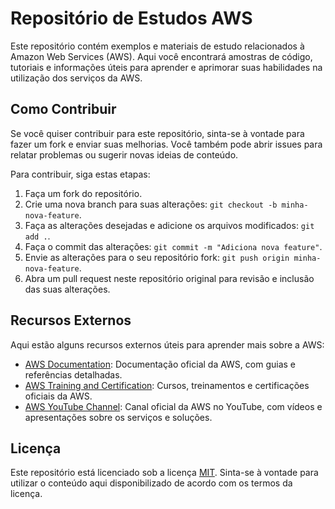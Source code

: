 # Repositório de Estudos AWS

Este repositório contém exemplos e materiais de estudo relacionados à Amazon Web Services (AWS). Aqui você encontrará amostras de código, tutoriais e informações úteis para aprender e aprimorar suas habilidades na utilização dos serviços da AWS.

## Como Contribuir

Se você quiser contribuir para este repositório, sinta-se à vontade para fazer um fork e enviar suas melhorias. Você também pode abrir issues para relatar problemas ou sugerir novas ideias de conteúdo.

Para contribuir, siga estas etapas:

1. Faça um fork do repositório.
2. Crie uma nova branch para suas alterações: `git checkout -b minha-nova-feature`.
3. Faça as alterações desejadas e adicione os arquivos modificados: `git add .`.
4. Faça o commit das alterações: `git commit -m "Adiciona nova feature"`.
5. Envie as alterações para o seu repositório fork: `git push origin minha-nova-feature`.
6. Abra um pull request neste repositório original para revisão e inclusão das suas alterações.

## Recursos Externos

Aqui estão alguns recursos externos úteis para aprender mais sobre a AWS:

- [AWS Documentation](https://docs.aws.amazon.com/): Documentação oficial da AWS, com guias e referências detalhadas.
- [AWS Training and Certification](https://aws.amazon.com/training/): Cursos, treinamentos e certificações oficiais da AWS.
- [AWS YouTube Channel](https://www.youtube.com/user/AmazonWebServices): Canal oficial da AWS no YouTube, com vídeos e apresentações sobre os serviços e soluções.

## Licença

Este repositório está licenciado sob a licença [MIT](LICENSE). Sinta-se à vontade para utilizar o conteúdo aqui disponibilizado de acordo com os termos da licença.


